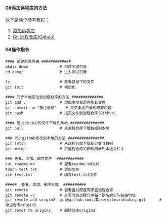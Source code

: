 #### Git添加远程库的方法

以下是两个参考教程：

1. [添加远程库](https://www.liaoxuefeng.com/wiki/896043488029600/898732864121440)
2. [Git 远程仓库(Github)](https://www.runoob.com/git/git-remote-repo.html)

####  Git操作指令

```
#### 创建新文件夹 #############
mkdir demo				# 创建测试目录
cd demo/				# 进入测试目录

ls 						# 查看目录下的文件
git init 				# 初始化

#### 同步本地变化到远程仓库的方法 ##############
git add .				# 添加本地目录内所有文件
git commit -m "备注信息"	# 提交本地目录的修改内容
git push 				# 提交文件到远程仓库(Github)

#### 把github上的文件下载到本地 ###############
git pull 				# 从远程仓库下载数据到本地

### 同步github修改到本地的方法 ################
git fetch				# 从远程仓库下载新分支与数据
git merge				# 将远程仓库的修改同步到本地文件夹

### 查看、添加、编写文件  ############
cat readme.md			# 查看readme.md文件
touch test.txt			# 添加文件
vim test.txt			# 编写test.txt文件

#####  查看、添加、删除仓库  ##########
git remote				# 查看当前配置有哪些远程仓库
git remote -v 			# 查看当前远程仓库每个别名的实际链接地址
git remote add origin2  git@github.com:/Darerd/LearnCoding.git		# 添加仓库origin2
git remot rm origin2 	# 删除仓库origin2
```



